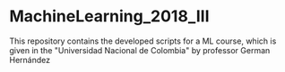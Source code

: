 # MachineLearning_2018_III
This repository contains the developed scripts for a ML course, which is given in the "Universidad Nacional de Colombia" by professor German Hernández
